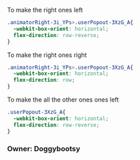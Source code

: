 To make the right ones left
```css
.animatorRight-3i_YPs>.userPopout-3XzG_A{
  -webkit-box-orient: horizontal;
  flex-direction: row-reverse;
}
```
To make the right ones right
```css
.animatorRight-3i_YPs>.userPopout-3XzG_A{
  -webkit-box-orient: horizontal;
  flex-direction: row;
}
```
To make the all the other ones ones left
```css
.userPopout-3XzG_A{
  -webkit-box-orient: horizontal;
  flex-direction: row-reverse;
}
```
### Owner: Doggybootsy